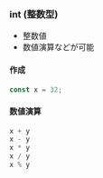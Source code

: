 ### int (整数型)

- 整数値
- 数値演算などが可能

#### 作成

```javascript
const x = 32;
```

#### 数値演算

```javascript
x + y
x - y
x * y
x / y
x % y
```